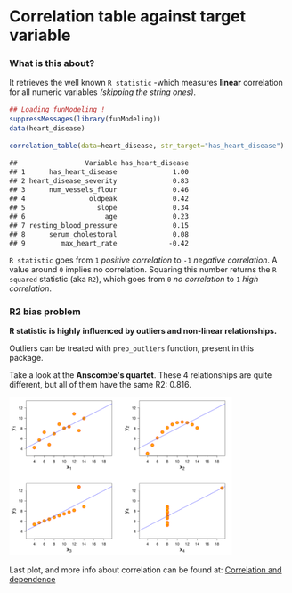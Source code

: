 Correlation table against target variable
=====

### What is this about?

It retrieves the well known `R statistic` -which measures **linear** correlation  for all numeric variables _(skipping the string ones)_.






```r
## Loading funModeling !
suppressMessages(library(funModeling))
data(heart_disease)
```


```r
correlation_table(data=heart_disease, str_target="has_heart_disease")
```

```
##                 Variable has_heart_disease
## 1      has_heart_disease              1.00
## 2 heart_disease_severity              0.83
## 3      num_vessels_flour              0.46
## 4                oldpeak              0.42
## 5                  slope              0.34
## 6                    age              0.23
## 7 resting_blood_pressure              0.15
## 8      serum_cholestoral              0.08
## 9         max_heart_rate             -0.42
```

`R statistic` goes from `1` _positive correlation_ to `-1` _negative correlation_. A value around `0` implies no correlation.
Squaring this number returns the `R squared` statistic (aka `R2`), which goes from `0` _no correlation_ to `1` _high correlation_. 

### R2 bias problem

**R statistic is highly influenced by outliers and non-linear relationships.**

Outliers can be treated with `prep_outliers` function, present in this package.

Take a look at the **Anscombe's quartet**. These 4 relationships are quite different, but all of them have the same R2: 0.816.


<img src="anscombe_quartet.png" title="plot of chunk unnamed-chunk-3" alt="plot of chunk unnamed-chunk-3" width="400" />



Last plot, and more info about correlation can be found at: [Correlation and dependence](https://en.wikipedia.org/wiki/Correlation_and_dependence)

<br>

<br>
